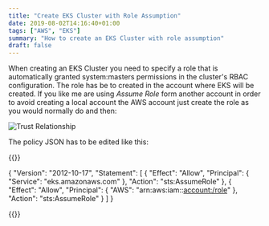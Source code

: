 ```yaml
---
title: "Create EKS Cluster with Role Assumption"
date: 2019-08-02T14:16:40+01:00
tags: ["AWS", "EKS"]
summary: "How to create an EKS Cluster with role assumption"
draft: false
---
```




When creating an EKS Cluster you need to specify a role that is automatically granted system:masters permissions in the cluster's RBAC configuration. The role has be to created in the account where EKS will be created. If you like me are using _Assume Role_ form another account in order to avoid creating a local account the AWS account just create the role as you would normally do and then:



![Trust Relationship](/images/trust_relationship.png)



The policy JSON has to be edited like this:


{{<highlight json>}}

{
  "Version": "2012-10-17",
  "Statement": [
    {
      "Effect": "Allow",
      "Principal": {
        "Service": "eks.amazonaws.com"
      },
      "Action": "sts:AssumeRole"
    },
    {
      "Effect": "Allow",
      "Principal": {
        "AWS": "arn:aws:iam::<account:/role>"
      },
      "Action": "sts:AssumeRole"
    }
  ]
}

{{</highlight>}}